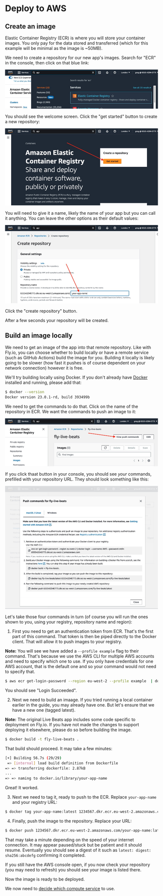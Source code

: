 # Deploy to AWS

## Create an image

Elastic Container Registry (ECR) is where you will store your container images. You only pay for the data stored and transferred (which for this example will be minimal as the image is ~50MB).

We need to create a repository for our new app's images. Search for "ECR" in the console, then click on that blue link:

![Search for ECR](img/aws_ecr_search.jpeg)

You should see the welcome screen. Click the "get started" button to create a new repository:

![ECR welcome](img/aws_ecr_welcome.jpeg)

You will need to give it a name, likely the name of your app but you can call it anything. You can leave the other options as their default values:

![ECR name](img/aws_ecr_name.jpeg)

Click the "create repository" button.

After a few seconds your repository will be created.

## Build an image locally

We need to get an image of the app into that remote repository. Like with Fly.io, you can choose whether to build locally or have a remote service (such as GitHub Actions) build the image for you. Building it locally is likely going to be slower (how fast it pushes is of course dependent on your network connection) however it is free.

We'll try building locally using Docker. If you don't already have [Docker](https://docs.docker.com/engine/install/#installation) installed and running, please add that:

```sh
$ docker --version
Docker version 23.0.1-rd, build 393499b
```

We need to get the commands to do that. Click on the name of the repository in ECR. We want the commands to push an image to it:

![ECR push image](img/aws_ecr_click_on_it.jpeg)

If you click thaat button in your console, you should see _your_ commands, prefilled with your repository URL. They should look something like this:

![ECR push commands](img/aws_ecr_get_push_commands.jpeg)

Let's take those four commands in turn (of course you will run the ones shown to you, using your registry, repository name and region):

1. First you need to get an authentication token from ECR. That's the first part of this command. That token is then be piped directly to the Docker client. That will allow it to push images to your registry.

**Note:** You will see we have added a `--profile example` flag to their command. That's because we use the AWS CLI for multiple AWS accounts and need to specify which one to use. If you only have credentials for one AWS account, that is the default one and so your command would not need to specify that.

```sh
$ aws ecr get-login-password --region eu-west-2 --profile example  | docker login --username AWS --password-stdin 12345678.dkr.ecr.eu-west-2.amazonaws.com
```

You should see "Login Succeeded".

2. Next we need to build an imaage. If you tried running a local container earlier in the guide, you may already have one. But let's ensure that we have a new one (tagged latest).

**Note:** The original Live Beats app includes some code specific to deployment on Fly.io. If you have not made the changes to support deploying it elsewhere, please do so before building the image.

```sh
$ docker build -t fly-live-beats .
```

That build should proceed. It may take a few minutes:

```sh
[+] Building 56.7s (29/29)
 => [internal] load build definition from Dockerfile
=> => transferring dockerfile: 2.87kB
...
=> => naming to docker.io/library/your-app-name
```

Great! It worked.

3. Next we need to tag it, ready to push to the ECR. Replace `your-app-name` and your registry URL:

```sh
$ docker tag your-app-name:latest 1234567.dkr.ecr.eu-west-2.amazonaws.com/your-app-name:latest
```

4. Finally, push the image to the repository. Replace your URL:

```sh
$ docker push 1234567.dkr.ecr.eu-west-2.amazonaws.com/your-app-name:latest
```

That may take a minute depending on the speed of your internet connection. It may appear paused/stuck but be patient and it should resume. Eventually you should see a digest of it such as `latest: digest: sha256:abcdefg` confirming it completed.

If you still have the AWS console open, if you now check your repository (you may need to refresh) you should see your image is listed there.

Now the image is ready to be deployed.

We now need to [decide which compute service](/docs/7-aws-which-compute-service.md) to use.
